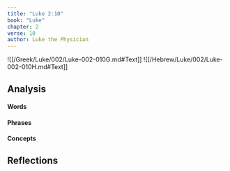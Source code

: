 ```yaml
---
title: "Luke 2:10"
book: "Luke"
chapter: 2
verse: 10
author: Luke the Physician
---
```

![[/Greek/Luke/002/Luke-002-010G.md#Text]]
![[/Hebrew/Luke/002/Luke-002-010H.md#Text]]

## Analysis

#### Words

#### Phrases

#### Concepts

## Reflections
